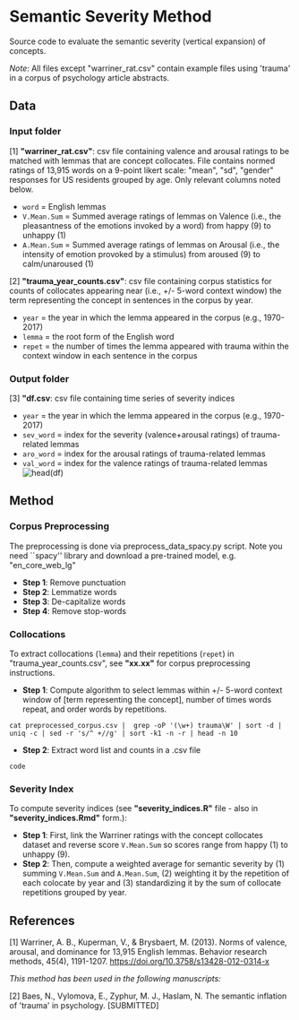 # Semantic Severity Method
Source code to evaluate the semantic severity (vertical expansion) of concepts. 

*Note*: All files except "warriner_rat.csv" contain example files using 'trauma' in a corpus of psychology article abstracts. 

## Data

### Input folder

[1] **"warriner_rat.csv"**: csv file containing valence and arousal ratings to be matched with lemmas that are concept collocates. File contains normed ratings of 13,915 words on a 9-point likert scale: "mean", "sd", "gender" responses for US residents grouped by age. Only relevant columns noted below.
- `word` = English lemmas
- `V.Mean.Sum` = Summed average ratings of lemmas on Valence (i.e., the pleasantness of the emotions invoked by a word) from happy (9) to unhappy (1) 
- `A.Mean.Sum` = Summed average ratings of lemmas on Arousal (i.e., the intensity of emotion provoked by a stimulus) from aroused (9) to calm/unaroused (1) 

[2] **"trauma_year_counts.csv"**: csv file containing corpus statistics for counts of collocates appearing near (i.e., +/- 5-word context window) the term representing the concept in sentences in the corpus by year.
- `year` = the year in which the lemma appeared in the corpus (e.g., 1970-2017)
- `lemma` = the root form of the English word
- `repet` = the number of times the lemma appeared with trauma within the context window in each sentence in the corpus

### Output folder

[3] **"df.csv**: csv file containing time series of severity indices
- `year` = the year in which the lemma appeared in the corpus (e.g., 1970-2017)
- `sev_word` = index for the severity (valence+arousal ratings) of trauma-related lemmas
- `aro_word` = index for the arousal ratings of trauma-related lemmas
- `val_word` = index for the valence ratings of trauma-related lemmas
![head(df)](https://user-images.githubusercontent.com/58921702/174312003-82dc3a7b-8780-4a5c-9fec-d4743163d2c3.PNG)

## Method

### Corpus Preprocessing
The preprocessing is done via preprocess_data_spacy.py script. Note you need ``spacy'' library and download a pre-trained model, e.g. "en_core_web_lg" 
- **Step 1**: Remove punctuation 
- **Step 2**: Lemmatize words
- **Step 3**: De-capitalize words
- **Step 4**: Remove stop-words

### Collocations
To extract collocations (`lemma`) and their repetitions (`repet`) in "trauma_year_counts.csv", see **"xx.xx"** for corpus preprocessing instructions.
- **Step 1**: Compute algorithm to select lemmas within +/- 5-word context window of [term representing the concept], number of times words repeat, and order words by repetitions. 
```{r}
cat preprocessed_corpus.csv |  grep -oP '(\w+) trauma\W' | sort -d | uniq -c | sed -r 's/^ +//g' | sort -k1 -n -r | head -n 10
```
- **Step 2**: Extract word list and counts in a .csv file
```{r}
code
```
### Severity Index
To compute severity indices (see **"severity_indices.R"** file - also in **"severity_indices.Rmd"** form.):
- **Step 1**: First, link the Warriner ratings with the concept collocates dataset and reverse score `V.Mean.Sum` so scores range from happy (1) to unhappy (9). 
- **Step 2**: Then, compute a weighted average for semantic severity by (1) summing `V.Mean.Sum` and `A.Mean.Sum`, (2) weighting it by the repetition of each colocate by year and (3) standardizing it by the sum of collocate repetitions grouped by year.

## References

[1] Warriner, A. B., Kuperman, V., & Brysbaert, M. (2013). Norms of valence, arousal, and dominance for 13,915 English lemmas. Behavior research methods, 45(4), 1191-1207. https://doi.org/10.3758/s13428-012-0314-x

*This method has been used in the following manuscripts:* 

[2] Baes, N., Vylomova, E., Zyphur, M. J., Haslam, N. The semantic inflation of 'trauma' in psychology. [SUBMITTED]
